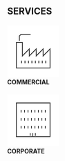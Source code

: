 ## SERVICES

<div class="row">

#### ![](./commercial.png)<br>COMMERCIAL
#### ![](./corporate.png)<br>CORPORATE

</div>

